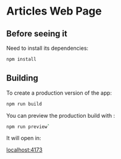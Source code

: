 # Articles Web Page

## Before seeing it

Need to install its dependencies:

```bash
npm install
```

## Building

To create a production version of the app:

```bash
npm run build
```

You can preview the production build with :
```bash
npm run preview`
```

It will open in:

[localhost:4173](http://localhost:4173/)